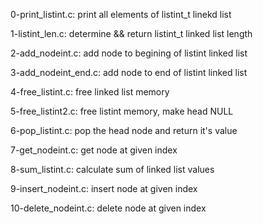 0-print_listint.c:
    print all elements of listint_t linekd list

1-listint_len.c:
    determine && return listint_t linked list length

2-add_nodeint.c:
    add node to begining of listint linked list

3-add_nodeint_end.c:
    add node to end of listint linked list

4-free_listint.c:
    free linked list memory

5-free_listint2.c:
    free listint memory, make head NULL

6-pop_listint.c:
    pop the head node and return it's value

7-get_nodeint.c:
    get node at given index

8-sum_listint.c:
    calculate sum of linked list values

9-insert_nodeint.c:
    insert node at given index

10-delete_nodeint.c:
    delete node at given index

